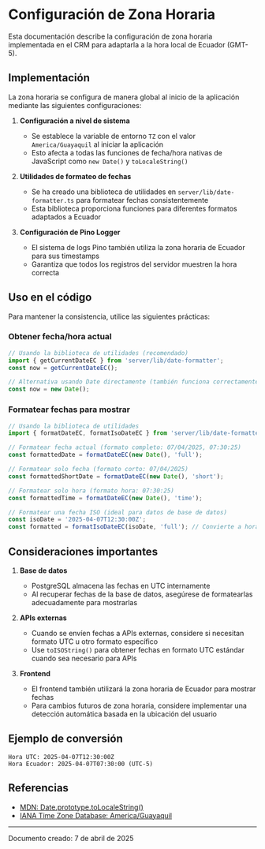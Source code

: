 # Configuración de Zona Horaria

Esta documentación describe la configuración de zona horaria implementada en el CRM para adaptarla a la hora local de Ecuador (GMT-5).

## Implementación

La zona horaria se configura de manera global al inicio de la aplicación mediante las siguientes configuraciones:

1. **Configuración a nivel de sistema**
   - Se establece la variable de entorno `TZ` con el valor `America/Guayaquil` al iniciar la aplicación
   - Esto afecta a todas las funciones de fecha/hora nativas de JavaScript como `new Date()` y `toLocaleString()`

2. **Utilidades de formateo de fechas**
   - Se ha creado una biblioteca de utilidades en `server/lib/date-formatter.ts` para formatear fechas consistentemente
   - Esta biblioteca proporciona funciones para diferentes formatos adaptados a Ecuador

3. **Configuración de Pino Logger**
   - El sistema de logs Pino también utiliza la zona horaria de Ecuador para sus timestamps
   - Garantiza que todos los registros del servidor muestren la hora correcta

## Uso en el código

Para mantener la consistencia, utilice las siguientes prácticas:

### Obtener fecha/hora actual

```typescript
// Usando la biblioteca de utilidades (recomendado)
import { getCurrentDateEC } from 'server/lib/date-formatter';
const now = getCurrentDateEC();

// Alternativa usando Date directamente (también funciona correctamente)
const now = new Date();
```

### Formatear fechas para mostrar

```typescript
// Usando la biblioteca de utilidades
import { formatDateEC, formatIsoDateEC } from 'server/lib/date-formatter';

// Formatear fecha actual (formato completo: 07/04/2025, 07:30:25)
const formattedDate = formatDateEC(new Date(), 'full');

// Formatear solo fecha (formato corto: 07/04/2025)
const formattedShortDate = formatDateEC(new Date(), 'short');

// Formatear solo hora (formato hora: 07:30:25)
const formattedTime = formatDateEC(new Date(), 'time');

// Formatear una fecha ISO (ideal para datos de base de datos)
const isoDate = '2025-04-07T12:30:00Z';
const formatted = formatIsoDateEC(isoDate, 'full'); // Convierte a hora de Ecuador
```

## Consideraciones importantes

1. **Base de datos**
   - PostgreSQL almacena las fechas en UTC internamente
   - Al recuperar fechas de la base de datos, asegúrese de formatearlas adecuadamente para mostrarlas

2. **APIs externas**
   - Cuando se envíen fechas a APIs externas, considere si necesitan formato UTC u otro formato específico
   - Use `toISOString()` para obtener fechas en formato UTC estándar cuando sea necesario para APIs

3. **Frontend**
   - El frontend también utilizará la zona horaria de Ecuador para mostrar fechas
   - Para cambios futuros de zona horaria, considere implementar una detección automática basada en la ubicación del usuario

## Ejemplo de conversión

```
Hora UTC: 2025-04-07T12:30:00Z
Hora Ecuador: 2025-04-07T07:30:00 (UTC-5)
```

## Referencias

- [MDN: Date.prototype.toLocaleString()](https://developer.mozilla.org/en-US/docs/Web/JavaScript/Reference/Global_Objects/Date/toLocaleString)
- [IANA Time Zone Database: America/Guayaquil](https://www.iana.org/time-zones)

---

Documento creado: 7 de abril de 2025
